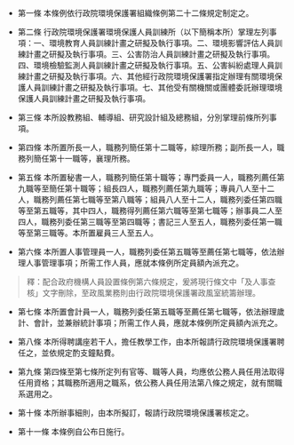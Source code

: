 * 第一條 本條例依行政院環境保護署組織條例第二十二條規定制定之。

* 第二條 行政院環境保護署環境保護人員訓練所（以下簡稱本所）掌理左列事項：一、環境教育人員訓練計畫之研擬及執行事項。二、環境影響評估人員訓練計畫之研擬及執行事項。三、公害防治人員訓練計畫之研擬及執行事項。四、環境檢驗監測人員訓練計畫之研擬及執行事項。五、公害糾紛處理人員訓練計畫之研擬及執行事項。六、其他經行政院環境保護署指定辦理有關環境保護人員訓練計畫之研擬及執行事項。七、其他受有關機關或團體委託辦理環境保護人員訓練計畫之研擬及執行事項。

* 第三條 本所設教務組、輔導組、研究設計組及總務組，分別掌理前條所列事項。

* 第四條 本所置所長一人，職務列簡任第十二職等，綜理所務；副所長一人，職務列簡任第十一職等，襄理所務。

* 第五條 本所置秘書一人，職務列簡任第十職等；專門委員一人，職務列薦任第九職等至簡任第十職等；組長四人，職務列薦任第九職等；專員八人至十二人，職務列薦任第七職等至第八職等；組員八人至十二人，職務列委任第四職等至第五職等，其中四人，職務得列薦任第六職等至第七職等；辦事員二人至四人，職務列委任第三職等至第四職等；書記三人至五人，職務列委任第一職等至第三職等。本所置雇員三人至五人。

* 第六條 本所置人事管理員一人，職務列委任第五職等至薦任第七職等，依法辦理人事管理事項；所需工作人員，應就本條例所定員額內派充之。

> 釋：配合政府機構人員設置條例第六條規定，爰將現行條文中「及人事查核」文字刪除，至政風業務則由行政院環境保護署政風室統籌辦理。

* 第七條 本所置會計員一人，職務列委任第五職等至薦任第七職等，依法辦理歲計、會計，並兼辦統計事項；所需工作人員，應就本條例所定員額內派充之。

* 第八條 本所得聘講座若干人，擔任教學工作，由本所報請行政院環境保護署聘任之，並依規定酌支鐘點費。

* 第九條 第四條至第七條所定列有官等、職等人員，均應依公務人員任用法取得任用資格；其職務所適用之職系，依公務人員任用法第八條之規定，就有關職系選用之。

* 第十條 本所辦事細則，由本所擬訂，報請行政院環境保護署核定之。

* 第十一條 本條例自公布日施行。

